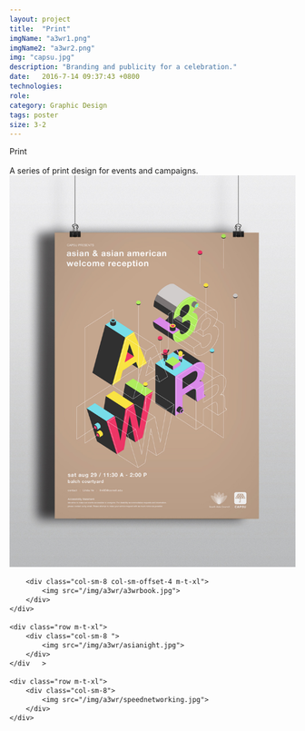 ```yaml
---
layout: project
title:  "Print"
imgName: "a3wr1.png"
imgName2: "a3wr2.png"
img: "capsu.jpg"
description: "Branding and publicity for a celebration."
date:   2016-7-14 09:37:43 +0800
technologies: 
role: 
category: Graphic Design
tags: poster
size: 3-2
---
```

<div class="contain">
	<div class="row">
		<div class="col-sm-3">
		Print
		<br><br>
		A series of print design for events and campaigns.
		</div>
		</div>
		<div class="row">
<div class="col-sm-8  m-t-xl">
			<img src="/img/a3wr/context.jpg">
		</div>

		<div class="col-sm-8 col-sm-offset-4 m-t-xl">
			<img src="/img/a3wr/a3wrbook.jpg">
		</div>
	</div>

	<div class="row m-t-xl">
		<div class="col-sm-8 ">
			<img src="/img/a3wr/asianight.jpg">
		</div>		
	</div	>

	<div class="row m-t-xl">
		<div class="col-sm-8">
			<img src="/img/a3wr/speednetworking.jpg">
		</div>
	</div>
</div>
